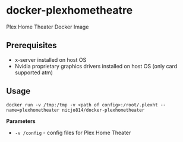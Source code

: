 # docker-plexhometheatre
Plex Home Theater Docker Image

## Prerequisites
* x-server installed on host OS
* Nvidia proprietary graphics drivers installed on host OS (only card supported atm)

## Usage
```
docker run -v /tmp:/tmp -v <path of config>:/root/.plexht --name=plexhometheater nicjo814/docker-plexhometheater
```

**Parameters**
* `-v /config` - config files for Plex Home Theater
